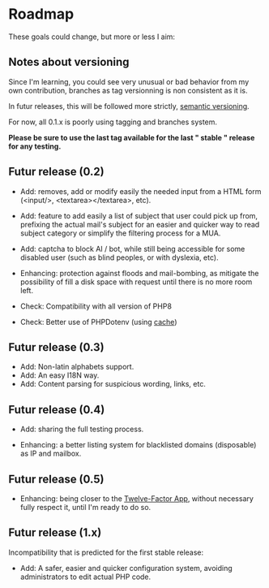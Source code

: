 # Roadmap

These goals could change, but more or less I aim:

## Notes about versioning

Since I'm learning, you could see very unusual or bad behavior from my own contribution, branches as tag versionning is non consistent as it is.

In futur releases, this will be followed more strictly, [semantic versioning](https://semver.org/).

For now, all 0.1.x is poorly using tagging and branches system.

**Please be sure to use the last tag available for the last " stable " release for any testing.**

## Futur release (0.2)

- Add: removes, add or modify easily the needed input from a HTML form (\<input/\>, \<textarea\>\</textarea\>, etc).
- Add: feature to add easily a list of subject that user could pick up from, prefixing the actual mail's subject for an easier and quicker way to read subject category or simplify the filtering process for a MUA.
- Add: captcha to block AI / bot, while still being accessible for some disabled user (such as blind peoples, or with dyslexia, etc).

- Enhancing: protection against floods and mail-bombing, as mitigate the possibility of fill a disk space with request until there is no more room left.

- Check: Compatibility with all version of PHP8
- Check: Better use of PHPDotenv (using [cache](https://github.com/vlucas/phpdotenv/issues/207))

## Futur release (0.3)

- Add: Non-latin alphabets support.
- Add: An easy I18N way.
- Add: Content parsing for suspicious wording, links, etc.

## Futur release (0.4)

- Add: sharing the full testing process.

- Enhancing: a better listing system for blacklisted domains (disposable) as IP and mailbox.

## Futur release (0.5)

- Enhancing: being closer to the [Twelve-Factor App](https://12factor.net/), without necessary fully respect it, until I'm ready to do so.

## Futur release (1.x)

Incompatibility that is predicted for the first stable release:

- Add: A safer, easier and quicker configuration system, avoiding administrators to edit actual PHP code.
